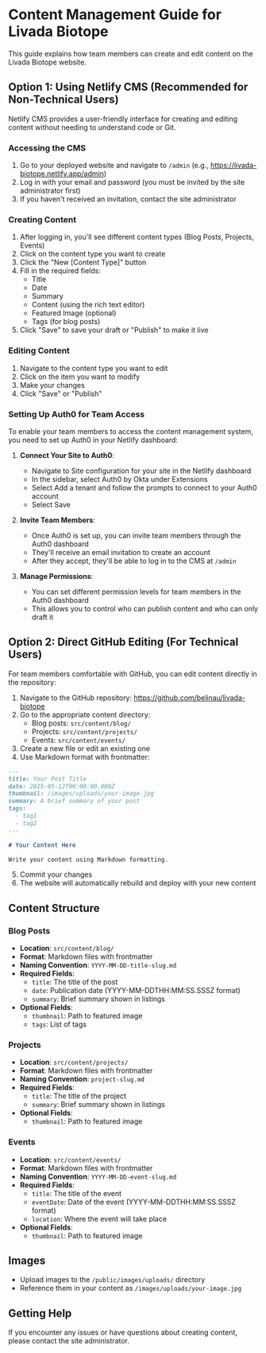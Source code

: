 # Content Management Guide for Livada Biotope

This guide explains how team members can create and edit content on the Livada Biotope website.

## Option 1: Using Netlify CMS (Recommended for Non-Technical Users)

Netlify CMS provides a user-friendly interface for creating and editing content without needing to understand code or Git.

### Accessing the CMS

1. Go to your deployed website and navigate to `/admin` (e.g., https://livada-biotope.netlify.app/admin)
2. Log in with your email and password (you must be invited by the site administrator first)
3. If you haven't received an invitation, contact the site administrator

### Creating Content

1. After logging in, you'll see different content types (Blog Posts, Projects, Events)
2. Click on the content type you want to create
3. Click the "New [Content Type]" button
4. Fill in the required fields:
   - Title
   - Date
   - Summary
   - Content (using the rich text editor)
   - Featured Image (optional)
   - Tags (for blog posts)
5. Click "Save" to save your draft or "Publish" to make it live

### Editing Content

1. Navigate to the content type you want to edit
2. Click on the item you want to modify
3. Make your changes
4. Click "Save" or "Publish"

### Setting Up Auth0 for Team Access

To enable your team members to access the content management system, you need to set up Auth0 in your Netlify dashboard:

1. **Connect Your Site to Auth0**:
   - Navigate to Site configuration for your site in the Netlify dashboard
   - In the sidebar, select Auth0 by Okta under Extensions
   - Select Add a tenant and follow the prompts to connect to your Auth0 account
   - Select Save

2. **Invite Team Members**:
   - Once Auth0 is set up, you can invite team members through the Auth0 dashboard
   - They'll receive an email invitation to create an account
   - After they accept, they'll be able to log in to the CMS at `/admin`

3. **Manage Permissions**:
   - You can set different permission levels for team members in the Auth0 dashboard
   - This allows you to control who can publish content and who can only draft it

## Option 2: Direct GitHub Editing (For Technical Users)

For team members comfortable with GitHub, you can edit content directly in the repository:

1. Navigate to the GitHub repository: https://github.com/belinau/livada-biotope
2. Go to the appropriate content directory:
   - Blog posts: `src/content/blog/`
   - Projects: `src/content/projects/`
   - Events: `src/content/events/`
3. Create a new file or edit an existing one
4. Use Markdown format with frontmatter:

```markdown
---
title: Your Post Title
date: 2025-05-12T00:00:00.000Z
thumbnail: /images/uploads/your-image.jpg
summary: A brief summary of your post
tags:
  - tag1
  - tag2
---

# Your Content Here

Write your content using Markdown formatting.
```

5. Commit your changes
6. The website will automatically rebuild and deploy with your new content

## Content Structure

### Blog Posts

- **Location**: `src/content/blog/`
- **Format**: Markdown files with frontmatter
- **Naming Convention**: `YYYY-MM-DD-title-slug.md`
- **Required Fields**:
  - `title`: The title of the post
  - `date`: Publication date (YYYY-MM-DDTHH:MM:SS.SSSZ format)
  - `summary`: Brief summary shown in listings
- **Optional Fields**:
  - `thumbnail`: Path to featured image
  - `tags`: List of tags

### Projects

- **Location**: `src/content/projects/`
- **Format**: Markdown files with frontmatter
- **Naming Convention**: `project-slug.md`
- **Required Fields**:
  - `title`: The title of the project
  - `summary`: Brief summary shown in listings
- **Optional Fields**:
  - `thumbnail`: Path to featured image

### Events

- **Location**: `src/content/events/`
- **Format**: Markdown files with frontmatter
- **Naming Convention**: `YYYY-MM-DD-event-slug.md`
- **Required Fields**:
  - `title`: The title of the event
  - `eventDate`: Date of the event (YYYY-MM-DDTHH:MM:SS.SSSZ format)
  - `location`: Where the event will take place
- **Optional Fields**:
  - `thumbnail`: Path to featured image

## Images

- Upload images to the `/public/images/uploads/` directory
- Reference them in your content as `/images/uploads/your-image.jpg`

## Getting Help

If you encounter any issues or have questions about creating content, please contact the site administrator.
